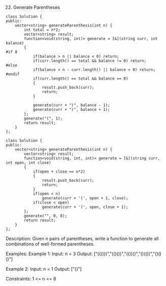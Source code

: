 22. Generate Parentheses
```
class Solution {
public:
    vector<string> generateParenthesis(int n) {
        int total = n*2;
        vector<string> result;
        function<void(string, int)> generate = [&](string curr, int balance)
        {
#if 0
            if(balance > n || balance < 0) return;
            if(curr.length() == total && balance != 0) return;
#else
            if(balance > n - curr.length() || balance < 0) return;
#endif
            if(curr.length() == total && balance == 0)
            {
                result.push_back(curr);
                return;
            }

            generate(curr + ")", balance - 1);
            generate(curr + "(", balance + 1);
        };
        generate("(", 1);
        return result;
    }
};
```
```
class Solution {
public:
    vector<string> generateParenthesis(int n) {
        vector<string> result;
        function<void(string, int, int)> generate = [&](string curr, int open, int close)
        {
            if(open + close == n*2)
            {
                result.push_back(curr);
                return;
            }
            if(open < n)
                generate(curr + '(', open + 1, close);
            if(close < open)
                generate(curr + ')', open, close + 1);
        };
        generate("", 0, 0);
        return result;
    }
};
```

Description:
Given n pairs of parentheses, write a function to generate all combinations of well-formed parentheses.

Examples:
Example 1:
Input: n = 3
Output: ["((()))","(()())","(())()","()(())","()()()"]

Example 2:
Input: n = 1
Output: ["()"]
 
Constraints:
1 <= n <= 8

